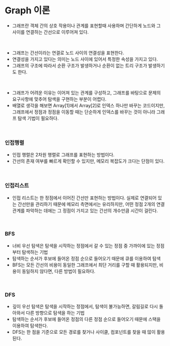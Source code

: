 # Graph 이론

- 그래프란 객체 간의 상호 작용이나 관계를 표현할때 사용하며 간단하게 노드와 그 사이를 연결하는 간선으로 이루어져 있다.

<br>

- 그래프는 간선이라는 연결로 노드 사이의 연결성을 표현한다.
- 연결성을 가지고 있다는 의미는 노드 사이에 있어서 특정한 속성을 가지고 있다.
- 그래프의 구조에 따라서 순환 구조가 발생하거나 순환이 없는 트리 구조가 발생하기도 한다.

<br>

- 그래프가 어려운 이유는 이어져 있는 관계를 구성하고, 그래프를 바탕으로 문제의 요구사항에 맞추어 탐색을 구현하는 부분이 어렵다.
- 배열로 생각을 해보면 Array[1]에서 Array[2]로 인덱스 하나만 바꾸는 코드이지만, 그래프에서 정점과 정점을 이동할 때는 단순하게 인덱스를 바꾸는 것이 아니라 그래프 탐색 기법이 필요하다.

<br>

### 인접행렬
- 인접 행렬은 2차원 행렬로 그래프를 표현하는 방법이다.
- 간선의 존재 여부를 빠르게 확인할 수 있지만, 메모리 복잡도가 크다는 단점이 있다.

<br>

### 인접리스트
- 인접 리스트는 한 정점에서 이어진 간선만 표현하는 방법이다. 실제로 연결되어 있는 간선만을 관리하기 때문에 메모리 측면에서는 유리하지만, 어떤 정점 2개의 연결관계를 파악하는 데에는 그 정점이 가지고 있는 간선의 개수만큼 시간이 걸린다.

<br>

### BFS
- 너비 우선 탐색은 탐색을 시작하는 정점에서 갈 수 있는 정점 중 가까이에 있는 정점부터 탐색하는 기법
- 탐색하는 순서가 후보에 들어온 정점 순으로 들어오기 때문에 큐를 이용하여 탐색
- BFS는 모든 간선의 비용이 동일한 그래프에서 최단 거리를 구할 때 활용되지만, 비용이 동일하지 않다면, 다른 방법이 필요하다.

<br>

### DFS
- 깊이 우선 탐색은 탐색을 시작하는 정점에서, 탐색이 불가능하면, 갈림길로 다시 돌아와서 다른 방향으로 탐색을 하는 기법
- 탐색하는 순서가 후보에 들어온 정점의 다른 정점 순으로 들어오기 때문에 스택을 이용하여 탐색한다.
- DFS는 한 점을 기준으로 모든 경로를 찾거나 사이클, 컴포넌트를 찾을 때 많이 활용된다.